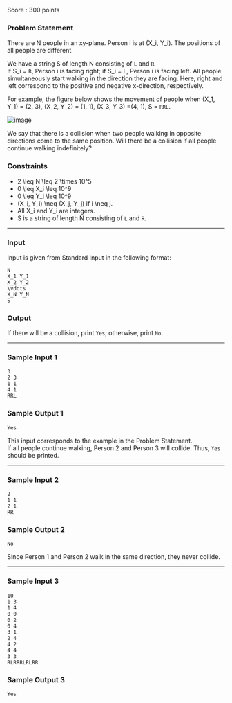 Score : 300 points

### Problem Statement

There are N people in an xy-plane. Person i is at (X\_i, Y\_i). The positions of all people are different.

We have a string S of length N consisting of `L` and `R`.  
If S\_i = `R`, Person i is facing right; if S\_i = `L`, Person i is facing left. All people simultaneously start walking in the direction they are facing. Here, right and left correspond to the positive and negative x-direction, respectively.

For example, the figure below shows the movement of people when (X\_1, Y\_1) = (2, 3), (X\_2, Y\_2) = (1, 1), (X\_3, Y\_3) =(4, 1), S = `RRL`.

![image](https://img.atcoder.jp/ghi/f33104f8bc05a920f2b74ead8ad1e3d2.png)

We say that there is a collision when two people walking in opposite directions come to the same position. Will there be a collision if all people continue walking indefinitely?

### Constraints

* 2 \leq N \leq 2 \times 10^5
* 0 \leq X\_i \leq 10^9
* 0 \leq Y\_i \leq 10^9
* (X\_i, Y\_i) \neq (X\_j, Y\_j) if i \neq j.
* All X\_i and Y\_i are integers.
* S is a string of length N consisting of `L` and `R`.

---

### Input

Input is given from Standard Input in the following format:

```
N
X_1 Y_1
X_2 Y_2
\vdots
X_N Y_N
S
```

### Output

If there will be a collision, print `Yes`; otherwise, print `No`.

---

### Sample Input 1

```
3
2 3
1 1
4 1
RRL
```

### Sample Output 1

```
Yes
```

This input corresponds to the example in the Problem Statement.  
If all people continue walking, Person 2 and Person 3 will collide. Thus, `Yes` should be printed.

---

### Sample Input 2

```
2
1 1
2 1
RR
```

### Sample Output 2

```
No
```

Since Person 1 and Person 2 walk in the same direction, they never collide.

---

### Sample Input 3

```
10
1 3
1 4
0 0
0 2
0 4
3 1
2 4
4 2
4 4
3 3
RLRRRLRLRR
```

### Sample Output 3

```
Yes
```